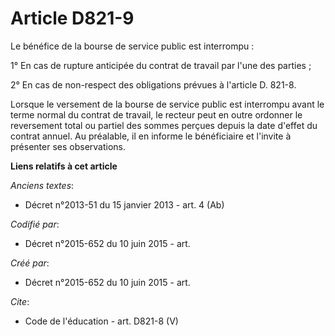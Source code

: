 # Article D821-9

Le bénéfice de la bourse de service public est interrompu : 

1° En cas de rupture anticipée du contrat de travail par l'une des parties ; 

2° En cas de non-respect des obligations prévues à l'article D. 821-8. 

Lorsque le versement de la bourse de service public est interrompu avant le terme normal du contrat de travail, le recteur
peut en outre ordonner le reversement total ou partiel des sommes perçues depuis la date d'effet du contrat annuel. Au
préalable, il en informe le bénéficiaire et l'invite à présenter ses observations.

**Liens relatifs à cet article**

_Anciens textes_:

  - Décret n°2013-51 du 15 janvier 2013 - art. 4 (Ab)

_Codifié par_:

  - Décret n°2015-652 du 10 juin 2015 - art.

_Créé par_:

  - Décret n°2015-652 du 10 juin 2015 - art.

_Cite_:

  - Code de l'éducation - art. D821-8 (V)
